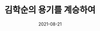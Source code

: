 ---
title: 김학순의 용기를 계승하여
subtitle:
date: 2021-08-21
author: 
summary: 우리의 눈과 귀를 활짝 열고 뜨거운 마음으로 힘껏 손잡고 소리치게 했던 김학순. 김학순 공개증언 이후 제2, 제3의 김학순이 등장했다. 김학순들은 무기력한 피해자에 머물러 있지 않았다. 같은 일을 미래세대가 겪어서는 안 된다는 결연한 의지는 다른 전시성폭력 피해자들을 돕는 ‘나비기금’이 되어 날아올랐고, 평화의 소녀상은 전시 성폭력을 알리고 여성인권의 메시지를 담은 상징물로 세계 곳곳에 굳건히 세워지고 있다.
weight: 4
image: https://wwm3.s3.ap-northeast-2.amazonaws.com/exhibition/ex-04/section-02/7_일본+오사카.+일본+최초의+증언집회+사진(1).jpg
layout: special-4
bg: aa-special    
---